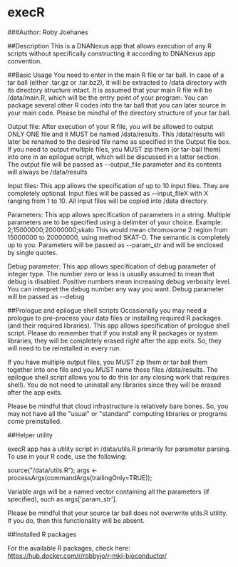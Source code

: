 # execR

###Author: Roby Joehanes

##Description
This is a DNANexus app that allows execution of any R scripts without specifically constructing it according to DNANexus app convention.

##Basic Usage
You need to enter in the main R file or tar ball. In case of a tar ball (either .tar.gz or .tar.bz2), it will be extracted to
/data directory with its directory structure intact. It is assumed that your main R file will be /data/main.R, which will
be the entry point of your program. You can package several other R codes into the tar ball that you can later source in your main code.
Please be mindful of the directory structure of your tar ball.

Output file: After execution of your R file, you will be allowed to output ONLY ONE file and it MUST be named /data/results.
This /data/results will later be renamed to the desired file name as specified in the Output file box. If you need to output
multiple files, you MUST zip them (or tar-ball them) into one in an epilogue script, which will be discussed in a latter section.
The output file will be passed as --output_file parameter and its contents will always be /data/results

Input files: This app allows the specification of up to 10 input files. They are completely optional.
Input files will be passed as --input_fileX with X ranging from 1 to 10. All input files will be copied into /data directory.

Parameters: This app allows specification of parameters in a string. Multiple parameters are to be specified using a delimiter of your choice.
Example: 2;15000000;20000000;skato
This would mean chromosome 2 region from 15000000 to 20000000, using method SKAT-O. The semantic is completely up to you.
Parameters will be passed as --param_str and will be enclosed by single quotes.

Debug parameter: This app allows specification of debug parameter of integer type. The number zero or less is usually assumed to mean
that debug is disabled. Positive numbers mean increasing debug verbosity level. You can interpret the debug number any way you want.
Debug parameter will be passed as --debug   

##Prologue and epilogue shell scripts
Occasionally you may need a prologue to pre-process your data files or installing required R packages (and their required libraries).
This app allows specification of prologue shell script. Please do remember that if you install any R packages or system libraries, they will be
completely erased right after the app exits. So, they will need to be reinstalled in every run.

If you have multiple output files, you MUST zip them or tar ball them together into one file and you MUST name these files /data/results.
The epilogue shell script allows you to do this (or any closing work that requires shell). You do not need to uninstall any libraries since
they will be erased after the app exits.

Please be mindful that cloud infrastructure is relatively bare bones. So, you may not have all the "usual" or "standard" computing
libraries or programs come preinstalled.

 
##Helper utility

execR app has a utility script in /data/utils.R primarily for parameter parsing. To use in your R code, use the following:

source("/data/utils.R");
args <- processArgs(commandArgs(trailingOnly=TRUE));

Variable args will be a named vector containing all the parameters (if specified), such as args['param_str'].

Please be mindful that your source tar ball does not overwrite utils.R utility. If you do, then this functionality will be absent.


##Installed R packages

For the available R packages, check here:
https://hub.docker.com/r/robbyjo/r-mkl-bioconductor/


